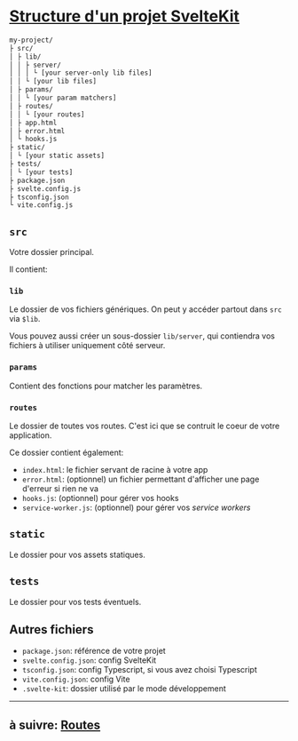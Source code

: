 # [Structure d'un projet SvelteKit](https://kit.svelte.dev/docs/project-structure)

```bash
my-project/
├ src/
│ ├ lib/
│ │ ├ server/
│ │ │ └ [your server-only lib files]
│ │ └ [your lib files]
│ ├ params/
│ │ └ [your param matchers]
│ ├ routes/
│ │ └ [your routes]
│ ├ app.html
│ ├ error.html
│ └ hooks.js
├ static/
│ └ [your static assets]
├ tests/
│ └ [your tests]
├ package.json
├ svelte.config.js
├ tsconfig.json
└ vite.config.js
```

## `src`

Votre dossier principal.

Il contient:

### `lib`

Le dossier de vos fichiers génériques. On peut y accéder partout dans `src` via `$lib`.

Vous pouvez aussi créer un sous-dossier `lib/server`, qui contiendra vos fichiers à utiliser uniquement côté serveur.


### `params`

Contient des fonctions pour matcher les paramètres.

### `routes`

Le dossier de toutes vos routes. C'est ici que se contruit le coeur de votre application.

Ce dossier contient également:
- `index.html`: le fichier servant de racine à votre app
- `error.html`: (optionnel) un fichier permettant d'afficher une page d'erreur si rien ne va
- `hooks.js`: (optionnel) pour gérer vos hooks
- `service-worker.js`: (optionnel) pour gérer vos *service workers*

## `static`

Le dossier pour vos assets statiques.

## `tests`

Le dossier pour vos tests éventuels.

## Autres fichiers

- `package.json`: référence de votre projet
- `svelte.config.json`: config SvelteKit
- `tsconfig.json`: config Typescript, si vous avez choisi Typescript
- `vite.config.json`: config Vite
- `.svelte-kit`: dossier utilisé par le mode développement

---

## à suivre: [Routes](./6-3_routes.md)

